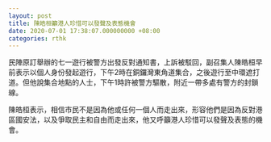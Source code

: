 ```yaml
---
layout: post
title: 陳皓桓籲港人珍惜可以發聲及表態機會
date: 2020-07-01 17:38:07.000000000 +08:00
categories: rthk
---
```


民陣原訂舉辦的七一遊行被警方出發反對通知書，上訴被駁回，副召集人陳皓桓早前表示以個人身份發起遊行，下午2時在銅鑼灣東角道集合，之後遊行至中環遮打道。但他說集合地點的人士，下午1時許被警方驅散，附近一帶多處有警方的封鎖線。

陳皓桓表示，相信市民不是因為他或任何一個人而走出來，形容他們是因為反對港區國安法，以及爭取民主和自由而走出來，他又呼籲港人珍惜可以發聲及表態的機會。
